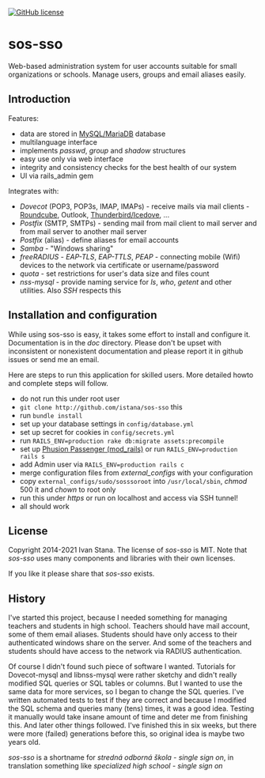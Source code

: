 [![GitHub license](https://img.shields.io/github/license/istana/sos-sso)](https://github.com/istana/sos-sso/blob/master/LICENSE)

# sos-sso

Web-based administration system for user accounts suitable for small organizations or schools. Manage users, groups and email aliases easily.

## Introduction ##

Features:

- data are stored in [MySQL/MariaDB](https://mariadb.org/) database
- multilanguage interface
- implements *passwd*, *group* and *shadow* structures
- easy use only via web interface
- integrity and consistency checks for the best health of our system
- UI via rails_admin gem

Integrates with:

- *Dovecot* (POP3, POP3s, IMAP, IMAPs) - receive mails via mail clients - [Roundcube](http://roundcube.net/), Outlook, [Thunderbird/Icedove](https://www.mozilla.org/en-US/thunderbird/all.html), ...
- *Postfix* (SMTP, SMTPs) - sending mail from mail client to mail server and from mail server to another mail server
- *Postfix* (alias) - define aliases for email accounts
- *Samba* - "Windows sharing"
- *freeRADIUS* - *EAP-TLS*, *EAP-TTLS*, *PEAP* - connecting mobile (Wifi) devices to the network via certificate or username/password
- *quota* - set restrictions for user's data size and files count
- *nss-mysql* - provide naming service for *ls*, *who*, *getent* and other utilities. Also *SSH* respects this

## Installation and configuration ##

While using sos-sso is easy, it takes some effort to install and configure it. Documentation is in the *doc* directory. Please don't be upset with inconsistent or nonexistent documentation and please report it in github issues or send me an email.

Here are steps to run this application for skilled users. More detailed howto and complete steps will follow.

- do not run this under root user
- `git clone http://github.com/istana/sos-sso` this
- run `bundle install`
- set up your database settings in `config/database.yml`
- set up secret for cookies in `config/secrets.yml`
- run `RAILS_ENV=production rake db:migrate assets:precompile`
- set up [Phusion Passenger (mod_rails)](https://www.phusionpassenger.com/) or run `RAILS_ENV=production rails s`
- add Admin user via `RAILS_ENV=production rails c`
- merge configuration files from *external_configs* with your configuration
- copy `external_configs/sudo/sosssoroot` into `/usr/local/sbin`, *chmod* 500 it and *chown* to root only
- run this under *https* or run on localhost and access via SSH tunnel!
- all should work

## License ##

Copyright 2014-2021 Ivan Stana. The license of *sos-sso* is MIT. Note that *sos-sso* uses many components and libraries with their own licenses.

If you like it please share that *sos-sso* exists.

## History ##

I've started this project, because I needed something for managing teachers and students in high school. Teachers should have mail account, some of them email aliases. Students should have only access to their authenticated windows share on the server. And some of the teachers and students should have access to the network via RADIUS authentication.

Of course I didn't found such piece of software I wanted. Tutorials for Dovecot-mysql and libnss-mysql were rather sketchy and didn't really modified SQL queries or SQL tables or columns. But I wanted to use the same data for more services, so I began to change the SQL queries. I've written automated tests to test if they are correct and because I modified the SQL schema and queries many (tens) times, it was a good idea. Testing it manually would take insane amount of time and deter me from finishing this. And later other things followed. I've finished this in six weeks, but there were more (failed) generations before this, so original idea is maybe two years old.

*sos-sso* is a shortname for *stredná odborná škola - single sign on*, in translation something like *specialized high school - single sign on*
